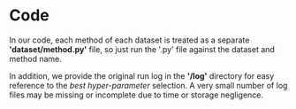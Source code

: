 # Code

In our code, each method of each dataset is treated as a separate **'dataset/method.py'** file, so just run the '.py' file against the dataset and method name.

In addition, we provide the original run log in the **'/log'** directory for easy reference to the *best hyper-parameter* selection. A very small number of log files may be missing or incomplete due to time or storage negligence.
